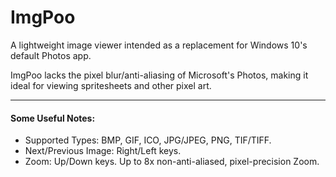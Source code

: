 # ImgPoo
A lightweight image viewer intended as a replacement for Windows 10's
default Photos app. 

ImgPoo lacks the pixel blur/anti-aliasing of Microsoft's Photos, making it 
ideal for viewing spritesheets and other pixel art.

---

#### Some Useful Notes:
- Supported Types: BMP, GIF, ICO, JPG/JPEG, PNG, TIF/TIFF.
- Next/Previous Image: Right/Left keys.
- Zoom: Up/Down keys. Up to 8x non-anti-aliased, pixel-precision Zoom.